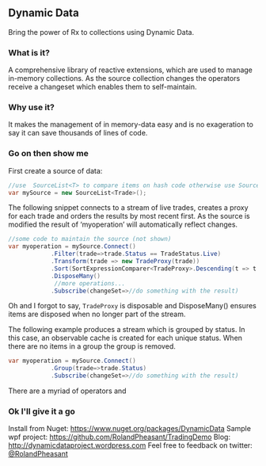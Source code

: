 ## Dynamic Data

Bring the power of Rx to collections using Dynamic Data. 

### What is it?

A comprehensive library of reactive extensions, which are used to manage in-memory collections. As the source collection changes the operators receive a changeset which enables them to self-maintain.

### Why use it?

It makes the management of in memory-data easy and is no exageration to say it can save thousands of lines of code.

### Go on then show me

First create a source of data:

```csharp
//use  SourceList<T> to compare items on hash code otherwise use SourceCache<TObject,TKey>.
var mySource = new SourceList<Trade>();
```
The following snippet connects to a stream of live trades, creates a proxy for each trade and orders the results by most recent first. As the source is modified the result of ‘myoperation’ will automatically reflect changes.

```csharp
//some code to maintain the source (not shown)
var myoperation = mySource.Connect() 
            .Filter(trade=>trade.Status == TradeStatus.Live) 
            .Transform(trade => new TradeProxy(trade))
            .Sort(SortExpressionComparer<TradeProxy>.Descending(t => t.Timestamp))
            .DisposeMany()
             //more operations...
            .Subscribe(changeSet=>//do something with the result)
```
Oh and I forgot to say, ```TradeProxy``` is disposable and DisposeMany() ensures items are disposed when no longer part of the stream.

The following example produces a stream which is grouped by status. In this case, an observable cache is created for each unique status.  When there are no items in a group the group is removed.

```csharp
var myoperation = mySource.Connect() 
            .Group(trade=>trade.Status) 
			.Subscribe(changeSet=>//do something with the result)
```

There are a myriad of operators and 

### Ok I'll give it a go

Install from Nuget:  https://www.nuget.org/packages/DynamicData
Sample wpf project: https://github.com/RolandPheasant/TradingDemo 
Blog: http://dynamicdataproject.wordpress.com
Feel free to feedback on twitter:  [@RolandPheasant](https://twitter.com/RolandPheasant)









